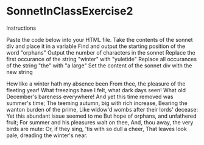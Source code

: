 # SonnetInClassExercise2

Instructions

Paste the code below into your HTML file.
Take the contents of the sonnet div and place it in a variable
Find and output the starting position of the word "orphans"
Output the number of characters in the sonnet
Replace the first occurance of the string "winter" with "yuletide"
Replace all occurances of the string "the" with "a large"
Set the content of the sonnet div with the new string

<div id="sonnet">
How like a winter hath my absence been
From thee, the pleasure of the fleeting year!
What freezings have I felt, what dark days seen!
What old December's bareness everywhere!
And yet this time removed was summer's time;
The teeming autumn, big with rich increase,
Bearing the wanton burden of the prime,
Like widow'd wombs after their lords' decease:
Yet this abundant issue seemed to me
But hope of orphans, and unfathered fruit;
For summer and his pleasures wait on thee,
And, thou away, the very birds are mute:
   Or, if they sing, 'tis with so dull a cheer,
   That leaves look pale, dreading the winter's near.
</div>

